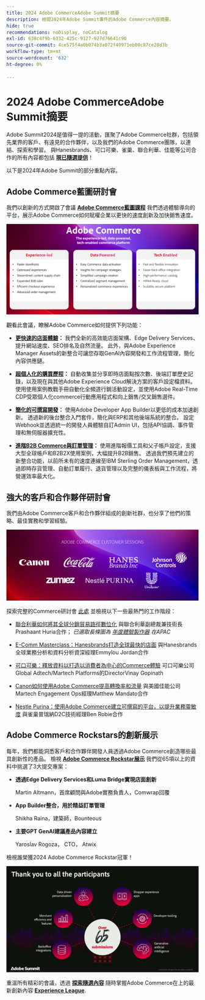 ```yaml
---
title: 2024 Adobe CommerceAdobe Summit摘要
description: 檢閱2024年Adobe Summit事件的Adobe Commerce內容摘要。
hide: true
recommendations: noDisplay, noCatalog
exl-id: 638c4f9b-6332-425c-9127-927d76641c90
source-git-commit: 4ce575f4a0b074b3a072f40971eb00c87ce28d3b
workflow-type: tm+mt
source-wordcount: '632'
ht-degree: 0%

---
```


# 2024 Adobe CommerceAdobe Summit摘要

Adobe Summit2024是值得一提的活動，匯聚了Adobe Commerce社群，包括領先業界的客戶、有遠見的合作夥伴，以及我們的Adobe Commerce團隊，以連結、探索和學習。 與Hanesbrands、可口可樂、雀巢、聯合利華、佳能等公司合作的所有內容都包括 [**現已隨選提供**](https://business.adobe.com/summit/2024/sessions.html?Track=Commerce)！

以下是2024年Adobe Summit的部分重點內容。

## Adobe Commerce藍圖研討會

我們以創新的方式開啟了會議 [**Adobe Commerce藍圖課程**](https://business.adobe.com/summit/2024/sessions/adobe-commerce-2024-product-roadmap-review-s432.html) 我們透過體驗導向的平台，展示Adobe Commerce如何賦權企業以更快的速度創新及加快銷售速度。

![電腦熒幕擷圖](../../assets/events/image1.png)

觀看此會議，瞭解Adobe Commerce如何提供下列功能：

- **[更快速的店面體驗](https://experienceleague.adobe.com/developer/commerce/storefront/)：** 我們全新的高效能店面架構、Edge Delivery Services、提升網站速度、SEO排名及自然流量。 此外，與Adobe Experience Manager Assets的新整合可讓您存取GenAI內容開發和工作流程管理，簡化內容供應鏈。

- **[超個人化的購買歷程](https://experienceleague.adobe.com/en/docs/commerce-admin/customers/customers-menu/personalize-scale)：** 自動收集並分享即時店面點按次數、後端訂單歷史記錄，以及現在與其他Adobe Experience Cloud解決方案的客戶設定檔資料。 使用使用案例教戰手冊自動化全頻道行銷活動設定，並使用Adobe Real-Time CDP受眾個人化commerce行動應用程式和向上銷售/交叉銷售選件。

- **[簡化的可撰寫開發](https://developer.adobe.com/commerce/extensibility/app-development/learning-path/)：** 使用Adobe Developer App Builder以更低的成本加速創新。 透過新的後台整合入門套件，簡化與ERP和其他後端系統的整合。 設定Webhook並透過統一的開發人員體驗自訂Admin UI，包括API協調、事件管理和無伺服器擴充性。

- **[進階B2B Commerce與訂單管理](https://experienceleague.adobe.com/en/docs/commerce-admin/b2b/introduction)：** 使用進階報價工具和父子帳戶設定，支援大型全球帳戶和B2B2X使用案例，大幅提升B2B銷售。 透過我們預先建立的新整合功能，以前所未有的速度連線至IBM Sterling Order Management，透過即時存貨管理、自動訂單履行、退貨管理以及完整的儀表板與工作流程，將營運效率最大化。

## 強大的客戶和合作夥伴研討會

我們由Adobe Commerce客戶和合作夥伴組成的創新社群，也分享了他們的策略、最佳實務和學習經驗。

![紫色背景上的一組圖志](../../assets/events/image2.png)

探索完整的Commerce研討會 [此處](https://business.adobe.com/summit/2024/sessions.html?Track=Commerce) 並檢視以下一些最熱門的工作階段：

- [聯合利華如何將其全球分銷貿易路徑數位化](https://business.adobe.com/summit/2024/sessions/how-unilever-digitized-its-distributive-trade-rout-s430.html) 與聯合利華副總裁兼技術長Prashaant Huria合作； *已選取長條圖為 [年度體驗製作器](https://www.adobeexperienceawards.com/stories2024) 在APAC*

- [E-Comm Masterclass：Hanesbrands打造全球最快的店面](https://business.adobe.com/summit/2024/sessions/ecomm-masterclass-hanesbrands-creates-the-worlds-f-s435.html) 與Hanesbrands全球業務分析和資料分析資深經理Emmylou Jordan合作

- [可口可樂：釋放資料以打造以消費者為中心的Commerce體驗](https://business.adobe.com/summit/2024/sessions/cocacola-unlocking-data-to-create-consumercentric-s434.html) 可口可樂公司Global Adtech/Martech Platforms的DirectorVinay Gopinath

- [Canon如何使用Adobe Commerce提高轉換率和流量](https://business.adobe.com/summit/2024/sessions/how-canon-increased-conversion-rates-and-traffic-u-s438.html) 與美國佳能公司Martech Engagement Ops經理Matthew Mandato合作

- [Nestle Purina：使用Adobe Commerce建立可撰寫的平台，以提升業務靈敏度](https://business.adobe.com/summit/2024/sessions/purina-takes-composable-commerce-approach-to-boost-s437.html) 與雀巢普瑞納D2C技術經理Ben Robie合作

## Adobe Commerce Rockstars的創新展示

每年，我們都能洞悉客戶和合作夥伴開發人員透過Adobe Commerce創造哪些最具創新性的產品。 檢視 **[Adobe Commerce Rockstar展示](https://business.adobe.com/summit/2024/sessions/adobe-commerce-rockstar-showcase-s431.html)** 我們從65項以上的資料中挑選了3大提交專案：

- **透過Edge Delivery Services和Luma Bridge實現店面創新**

  Martin Altmann，首席顧問與Adobe實務負責人，Comwrap回覆

- **App Builder整合，用於精益訂單管理**

  Shikha Raina，建築師，Bounteous

- **主要GPT GenAI建議產品內容建立**

  Yaroslav Rogoza， CTO， Atwix

檢視誰榮獲2024 Adobe Commerce Rockstar冠軍！

![黑色背景的熒幕擷圖，其中包含白色文字和圖示](../../assets/events/image3.png)

重溫所有精彩的會議，透過 **[探索隨選內容](https://business.adobe.com/summit/2024/sessions.html?Track=Commerce)** 隨時掌握Adobe Commerce在上的最新創新內容 [**Experience League**](https://experienceleague.adobe.com/en/docs/commerce-admin/start/about).
